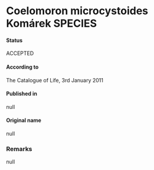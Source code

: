 # Coelomoron microcystoides Komárek SPECIES

#### Status
ACCEPTED

#### According to
The Catalogue of Life, 3rd January 2011

#### Published in
null

#### Original name
null

### Remarks
null